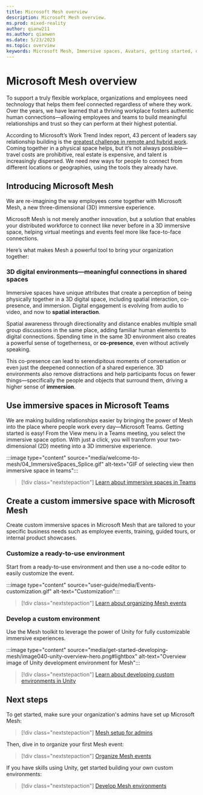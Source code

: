 ```yaml
---
title: Microsoft Mesh overview
description: Microsoft Mesh overview.
ms.prod: mixed-reality
author: qianw211
ms.author: qianwen
ms.date: 5/23/2023
ms.topic: overview
keywords: Microsoft Mesh, Immersive spaces, Avatars, getting started, documentation, features
---
```


# Microsoft Mesh overview

To support a truly flexible workplace, organizations and employees need technology that helps them feel connected regardless of where they work. Over the years, we have learned that a thriving workplace fosters authentic human connections—allowing employees and teams to build meaningful relationships and trust so they can perform at their highest potential.

According to Microsoft’s Work Trend Index report, 43 percent of leaders say relationship building is the [greatest challenge in remote and hybrid work](https://www.microsoft.com/en-us/worklab/work-trend-index/hybrid-work-is-just-work). Coming together in a physical space helps, but it’s not always possible—travel costs are prohibitive, real estate is expensive, and talent is increasingly dispersed. We need new ways for people to connect from different locations or geographies, using the tools they already have.

## Introducing Microsoft Mesh

We are re-imagining the way employees come together with Microsoft Mesh, a new three-dimensional (3D) immersive experience.

Microsoft Mesh is not merely another innovation, but a solution that enables your distributed workforce to connect like never before in a 3D immersive space, helping virtual meetings and events feel more like face-to-face connections.

Here’s what makes Mesh a powerful tool to bring your organization together:

### 3D digital environments—meaningful connections in shared spaces  

Immersive spaces have unique attributes that create a perception of being physically together in a 3D digital space, including spatial interaction, co-presence, and immersion. Digital engagement is evolving from audio to video, and now to **spatial interaction**.

Spatial awareness through directionality and distance enables multiple small group discussions in the same place, adding familiar human elements to digital connections. Spending time in the same 3D environment also creates a powerful sense of togetherness, or **co-presence**, even without actively speaking.

This co-presence can lead to serendipitous moments of conversation or even just the deepened connection of a shared experience. 3D environments also remove distractions and help participants focus on fewer things—specifically the people and objects that surround them, driving a higher sense of **immersion**.

## Use immersive spaces in Microsoft Teams

We are making building relationships easier by bringing the power of Mesh into the place where people work every day—Microsoft Teams. Getting started is easy! From the View menu in a Teams meeting, you select the immersive space option. With just a click, you will transform your two-dimensional (2D) meeting into a 3D immersive experience.  

:::image type="content" source="media/welcome-to-mesh/04_ImmersiveSpaces_Splice.gif" alt-text="GIF of selecting view then immersive space in teams":::

> [!div class="nextstepaction"]
> [Learn about immersive spaces in Teams](/microsoftteams/meeting-avatars)

## Create a custom immersive space with Microsoft Mesh

Create custom immersive spaces in Microsoft Mesh that are tailored to your specific business needs such as employee events, training, guided tours, or internal product showcases.

### Customize a ready-to-use environment

Start from a ready-to-use environment and then use a no-code editor to easily customize the event.

:::image type="content" source="user-guide/media/Events-customization.gif" alt-text="Customization":::

> [!div class="nextstepaction"]
> [Learn about organizing Mesh events](events-guide/events-overview.md)

### Develop a custom environment

Use the Mesh toolkit to leverage the power of Unity for fully customizable immersive experiences.

:::image type="content" source="media/get-started-developing-mesh/image040-unity-overview-hero.png#lightbox" alt-text="Overview image of Unity development environment for Mesh":::

> [!div class="nextstepaction"]
> [Learn about developing custom environments in Unity](develop/development-overview.md)

## Next steps

To get started, make sure your organization's admins have set up Microsoft Mesh:

> [!div class="nextstepaction"]
> [Mesh setup for admins](Setup/Content/setup-m365-mesh.md)

Then, dive in to organize your first Mesh event:

> [!div class="nextstepaction"]
> [Organize Mesh events](events-guide/events-overview.md)

If you have skills using Unity, get started building your own custom environments:

> [!div class="nextstepaction"]
> [Develop Mesh environments](develop/development-overview.md)
